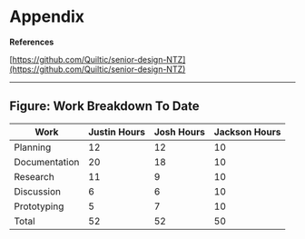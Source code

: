 # Appendix

**References**

[https://github.com/Quiltic/senior-design-NTZ](https://github.com/Quiltic/senior-design-NTZ)


****

## **Figure: Work Breakdown To Date**

| Work          | Justin Hours | Josh Hours | Jackson Hours  |
| ------------- | ------------ | ---------- |--------------- |
| Planning      | 12           | 12         |10              |
| Documentation | 20           | 18         |10              |
| Research      | 11           | 9          |10              |
| Discussion    | 6            | 6          |10              |
| Prototyping   | 5            | 7          |10              |
| Total         | 52           | 52         |50              |
